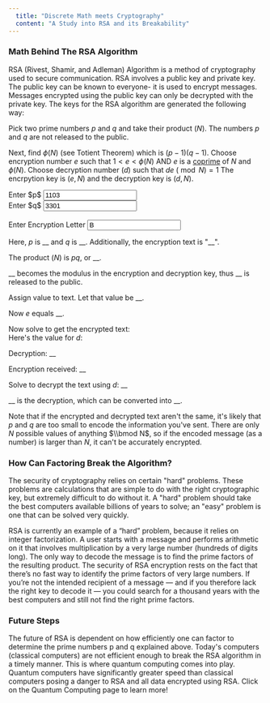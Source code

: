 ```yaml
---
  title: "Discrete Math meets Cryptography"
  content: "A Study into RSA and its Breakability"
---
```



### Math Behind The RSA Algorithm

RSA (Rivest, Shamir, and Adleman) Algorithm is a method of cryptography used to secure communication.
RSA involves a public key and private key. The public key can be known to everyone- it is used to encrypt messages. Messages encrypted using the public key can only be decrypted with the private key. The keys for the RSA algorithm are generated the following way:

Pick two prime numbers $p$ and $q$ and take their product ($N$). The numbers $p$ and $q$ are not released to the public.

Next, find $\phi(N)$  (see Totient Theorem) which is $(p-1) (q-1)$.
Choose encryption number $e$ such that $1 < e < \phi (N)$ AND $e$ is a [coprime](https://en.wikipedia.org/wiki/Coprime_integers) of $N$ and $\phi(N)$.
Choose decryption number $(d)$ such that $de\ (\bmod N) = 1$
The encrpytion key is $(e, N)$ and the decryption key is $(d, N)$.

<form action="#">
  <div class="row gtr-uniform">
    <div class="col-6 col-12-xsmall">
      Enter $p$
      <input type="text" name="Enter p" onchange="refreshAll()" id="rsa-p" value="1103" placeholder="Enter p" />
    </div>
    <div class="col-6 col-12-xsmall">
      Enter $q$
      <input type="text" name="Enter q" onchange="refreshAll()" id="rsa-q" value="3301" placeholder="Enter q" />
    </div>
  </div>
  <br />
  <div class="row gtr-uniform">
    <div class="col-12 col-12-xsmall">
      Enter Encryption Letter
      <input type="text" name="Enter Encryption Letter" onchange="refreshAll()" id="rsa-t" value="B" placeholder="Encryption Letter" />
    </div>
  </div>
</form>
<div id="error" style="color:red;"></div>

Here, $p$ is <span class="p">\_\_</span> and $q$ is <span class="q">\_\_</span>.
Additionally, the encryption text is "<span class="tStr">\_\_</span>".

The product ($N$) is $pq$, or <span class="n">\_\_</span>.

<span class="n">\_\_</span> becomes the modulus in the encryption and decryption key, thus <span class="n">\_\_</span> is released to the public.

Assign value to text. Let that value be <span class="t">\_\_</span>.

Now $e$ equals <span class="e">\_\_</span>.

Now solve to get the encrypted text:
<span class="emod"></span>
<br>
Here's the value for $d$:
<span class="d"></span>

Decryption: <span class="priv-key">\_\_</span>

Encryption received: <span class="enc">\_\_</span>
<br>

Solve to decrypt the text using $d$: <span class="dmod">\_\_</span>

<span class="dec">\_\_</span> is the decryption, which can be converted into <span class="decStr">\_\_</span>.

Note that if the encrypted and decrypted text aren't the same, it's likely that $p$ and $q$ are too small to encode the information you've sent. There are only $N$ possible values of anything $\\bmod N$, so if the encoded message (as a number) is larger than $N$, it can't be accurately encrypted.

### How Can Factoring Break the Algorithm?

The security of cryptography relies on certain "hard" problems. These problems are calculations that are simple to do with the right cryptographic key, but extremely difficult to do without it. A "hard" problem should take the best computers available billions of years to solve; an "easy" problem is one that can be solved very quickly.

RSA is currently an example of a “hard” problem, because it relies on integer factorization. A user starts with a message and performs arithmetic on it that involves multiplication by a very large number (hundreds of digits long). The only way to decode the message is to find the prime factors of the resulting product. The security of RSA encryption rests on the fact that there’s no fast way to identify the prime factors of very large numbers. If you’re not the intended recipient of a message — and if you therefore lack the right key to decode it — you could search for a thousand years with the best computers and still not find the right prime factors.


### Future Steps

The future of RSA is dependent on how efficiently one can factor to determine the prime numbers p and q explained above. Today's computers (classical computers) are not efficient enough to break the RSA algorithm in a timely manner. This is where quantum computing comes into play. Quantum computers have significantly greater speed than classical computers posing a danger to RSA and all data encrypted using RSA. Click on the Quantum Computing page to learn more!


<script type="text/javascript"
  src="https://cdn.mathjax.org/mathjax/latest/MathJax.js?config=TeX-AMS-MML_HTMLorMML">
</script>
<script type="text/javascript">
  pEl = document.getElementById("rsa-p");
  qEl = document.getElementById("rsa-q");
  tEl = document.getElementById("rsa-t");
  p = 2;
  q = 7;

  function prime(n) {   
    // almost copied from https://www.geeksforgeeks.org/check-a-number-is-prime-or-not-using-javascript/         
    var i, flag = true;

    // Getting the value form text
    // field using DOM
    n = parseInt(n) || 0;
    if(n === 0) {
      return false;
    }
    for(i = 2; i <= n - 1; i++)
        if (n % i == 0) {
            flag = false;
            break;
        }

        // Check and display alert message
    if (flag == true)
        return true; // prime
    else
        return false; // not prime
  }
  // function gcd(x, y) {
  //   if(x === 0 || y === 0) {
  //     return 0;
  //   }
  //   if(x === y) {
  //     return x;
  //   }
  //   if(x >= y) {
  //     return gcd(x-y, y);
  //   }
  //   return gcd(x, y-x);
  // }
  // https://www.w3resource.com/javascript-exercises/javascript-math-exercise-8.php
  function gcd(x, y) {
    if ((typeof x !== 'number') || (typeof y !== 'number')) 
      return false;
    x = Math.abs(x);
    y = Math.abs(y);
    while(y) {
      var t = y;
      y = x % y;
      x = t;
    }
    return x;
  }
  function coprime(x, y) {
    return gcd(x, y) === 1;
  }
  function getE(N, totient) {
    i = 3;
    while (i < totient) {
      if (coprime(i, N) && coprime(i, totient)) {
        return i;
      }
      i += 2;
    }
    return 0;
  }
  // http://umaranis.com/2018/07/12/calculate-modular-exponentiation-powermod-in-javascript-ap-n/
  // calculates   base^exponent % modulus
  function powerMod(base, exponent, modulus) {
      if (modulus === 1) return 0;
      var result = 1;
      base = base % modulus;
      while (exponent > 0) {
          if (exponent % 2 === 1)  //odd number
              result = (result * base) % modulus;
          exponent = exponent >> 1; //divide by 2
          base = (base * base) % modulus;
      }
      return result;
  }

  function str2int(stringInput) {
    let output = "";
    for (var i = 0; i < stringInput.length; i++) {
        output += stringInput[i].charCodeAt(0).toString(2);
    }
    return parseInt(output, '2');
  }
  function int2str(intInput) {
    let output = "";
    while (intInput > 0) {
      output = String.fromCharCode(intInput % 128) + output;
      intInput = Math.floor(intInput/128);
    }
    return output;
  }

  // https://stackoverflow.com/questions/23279208/calculate-d-from-n-e-p-q-in-rsa#23281286
  function getD(a, m) {
    // validate inputs
    [a, m] = [Number(a), Number(m)]
    if (Number.isNaN(a) || Number.isNaN(m)) {
      return NaN // invalid input
    }
    a = (a % m + m) % m
    if (!a || m < 2) {
      return NaN // invalid input
    }
    // find the gcd
    const s = []
    let b = m
    while(b) {
      [a, b] = [b, a % b]
      s.push({a, b})
    }
    if (a !== 1) {
      return NaN // inverse does not exists
    }
    // find the inverse
    let x = 1
    let y = 0
    for(let i = s.length - 2; i >= 0; --i) {
      [x, y] = [y,  x - y * Math.floor(s[i].a / s[i].b)]
    }
    return (y % m + m) % m
  }

  // for loop copied from https://stackoverflow.com/questions/22754315/for-loop-for-htmlcollection-elements

  function refreshAll() {
    if(validateP() && validateQ()) {
      document.getElementById("error").innerHTML = "";
      updatePQ();
    } else {
      errorEl = document.getElementById("error");
      errorEl.innerHTML = "Error: Ensure that $p$ and $q$ are prime numbers less than 100000 <br /><br />";
      MathJax.Hub.Queue(["Typeset",MathJax.Hub,errorEl]);

      // updatePQ();
    }
  }
  function validateP() {
    testP = pEl.value;
    if(testP > 1 && testP < 100000 && prime(testP)) {
      p = testP;
      return true;
    } else {
      return false;
    }
  }

  function validateQ() {
    testQ = qEl.value;
    if(testQ > 1 && testQ < 100000 && prime(testQ)) {
      q = testQ;
      return true;
    } else {
      return false;
    }
  }

  function updatePQ() {

    // update p and q
    updateClass("p", p);
    updateClass("q", q);

    // update p and q
    updateClass("p-1", p-1);
    updateClass("q-1", q-1);

    // update n
    n = p * q;
    updateClass("n", n);

    // update totient
    totient = (p-1)*(q-1);
    updateClass("totient", totient);

    // update e
    e = getE(n, totient);
    updateClass("e", e);
    // update d https://stackoverflow.com/questions/23279208/calculate-d-from-n-e-p-q-in-rsa#23281286

    tStr = tEl.value;
    t = str2int(tStr);

    updateClass("tStr", tStr, "");
    updateClass("t", t);

    enc = powerMod(t, e, n);
    console.log("" + t + "^" + e + "\\ (\\bmod " + totient + ") = " + enc);
    updateClass("emod",
      "" + t + "^{" + e + "}\\ (\\bmod " + n + ") = " + enc
    );
    updateClass("enc", enc);

    d = getD(e, totient);
    updateClass("d", d);

    updateClass("priv-key", "(" + d + "," + n + ")");
    dec = powerMod(enc, d, n);
    updateClass("dmod", 
      "" + enc + "^{" + d + "}\\ (\\bmod " + n + ") = " + dec
    );
    updateClass("dec", dec)

    decStr = int2str(dec);
    updateClass("decStr", decStr, "");
  }

  function updateClass(className, expr, options) {
    var list = document.getElementsByClassName(className);
    for (var i = 0; i < list.length; i++) {
        updateEl(list[i], (options || "$") + expr + (options || "$"));
    }
  }

  function updateEl(el, expr) {
    el.innerHTML = expr;
    MathJax.Hub.Queue(["Typeset",MathJax.Hub,el]);
  }

  refreshAll();
</script>
